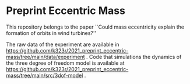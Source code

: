 # Preprint Eccentric Mass

This repository belongs to the paper ``Could mass eccentricity explain the formation of orbits in wind turbines?''

The raw data of the experiment are available in https://github.com/k323r/2021_preprint_eccentric-mass/tree/main/data/experiment .
Code that simulations the dynamics of the three degree of freedom model is available at https://github.com/k323r/2021_preprint_eccentric-mass/tree/main/src/3dof-model
 .
